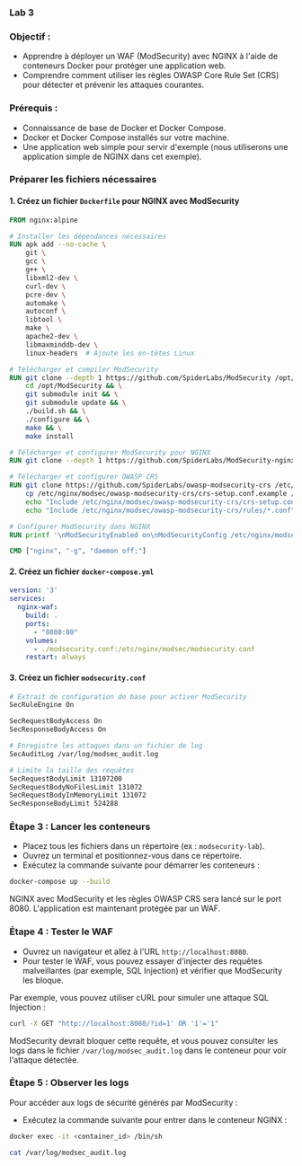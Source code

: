 ### Lab 3
### Objectif :
- Apprendre à déployer un WAF (ModSecurity) avec NGINX à l'aide de conteneurs Docker pour protéger une application web.
- Comprendre comment utiliser les règles OWASP Core Rule Set (CRS) pour détecter et prévenir les attaques courantes.

### Prérequis :
- Connaissance de base de Docker et Docker Compose.
- Docker et Docker Compose installés sur votre machine.
- Une application web simple pour servir d'exemple (nous utiliserons une application simple de NGINX dans cet exemple).



### Préparer les fichiers nécessaires

#### 1. Créez un fichier `Dockerfile` pour NGINX avec ModSecurity

```dockerfile
FROM nginx:alpine

# Installer les dépendances nécessaires
RUN apk add --no-cache \
    git \
    gcc \
    g++ \
    libxml2-dev \
    curl-dev \
    pcre-dev \
    automake \
    autoconf \
    libtool \
    make \
    apache2-dev \
    libmaxminddb-dev \
    linux-headers  # Ajoute les en-têtes Linux

# Télécharger et compiler ModSecurity
RUN git clone --depth 1 https://github.com/SpiderLabs/ModSecurity /opt/ModSecurity && \
    cd /opt/ModSecurity && \
    git submodule init && \
    git submodule update && \
    ./build.sh && \
    ./configure && \
    make && \
    make install

# Télécharger et configurer ModSecurity pour NGINX
RUN git clone --depth 1 https://github.com/SpiderLabs/ModSecurity-nginx.git /opt/ModSecurity-nginx

# Télécharger et configurer OWASP CRS
RUN git clone https://github.com/SpiderLabs/owasp-modsecurity-crs /etc/nginx/modsec/owasp-modsecurity-crs && \
    cp /etc/nginx/modsec/owasp-modsecurity-crs/crs-setup.conf.example /etc/nginx/modsec/owasp-modsecurity-crs/crs-setup.conf && \
    echo "Include /etc/nginx/modsec/owasp-modsecurity-crs/crs-setup.conf" >> /etc/nginx/modsec/main.conf && \
    echo "Include /etc/nginx/modsec/owasp-modsecurity-crs/rules/*.conf" >> /etc/nginx/modsec/main.conf

# Configurer ModSecurity dans NGINX
RUN printf '\nModSecurityEnabled on\nModSecurityConfig /etc/nginx/modsec/main.conf\n' >> /etc/nginx/nginx.conf

CMD ["nginx", "-g", "daemon off;"]
```

#### 2. Créez un fichier `docker-compose.yml`

```yaml
version: '3'
services:
  nginx-waf:
    build: .
    ports:
      - "8080:80"
    volumes:
      - ./modsecurity.conf:/etc/nginx/modsec/modsecurity.conf
    restart: always
```

#### 3. Créez un fichier `modsecurity.conf`

```bash
# Extrait de configuration de base pour activer ModSecurity
SecRuleEngine On

SecRequestBodyAccess On
SecResponseBodyAccess On

# Enregistre les attaques dans un fichier de log
SecAuditLog /var/log/modsec_audit.log

# Limite la taille des requêtes
SecRequestBodyLimit 13107200
SecRequestBodyNoFilesLimit 131072
SecRequestBodyInMemoryLimit 131072
SecResponseBodyLimit 524288
```

### Étape 3 : Lancer les conteneurs

- Placez tous les fichiers dans un répertoire (ex : `modsecurity-lab`).
- Ouvrez un terminal et positionnez-vous dans ce répertoire.
- Exécutez la commande suivante pour démarrer les conteneurs :

```bash
docker-compose up --build
```

NGINX avec ModSecurity et les règles OWASP CRS sera lancé sur le port 8080. L'application est maintenant protégée par un WAF.

### Étape 4 : Tester le WAF

- Ouvrez un navigateur et allez à l'URL `http://localhost:8080`.
- Pour tester le WAF, vous pouvez essayer d'injecter des requêtes malveillantes (par exemple, SQL Injection) et vérifier que ModSecurity les bloque.

Par exemple, vous pouvez utiliser cURL pour simuler une attaque SQL Injection :

```bash
curl -X GET "http://localhost:8080/?id=1' OR '1'='1"
```

ModSecurity devrait bloquer cette requête, et vous pouvez consulter les logs dans le fichier `/var/log/modsec_audit.log` dans le conteneur pour voir l'attaque détectée.

### Étape 5 : Observer les logs

Pour accéder aux logs de sécurité générés par ModSecurity :

- Exécutez la commande suivante pour entrer dans le conteneur NGINX :

```bash
docker exec -it <container_id> /bin/sh
```

```bash
cat /var/log/modsec_audit.log
```
